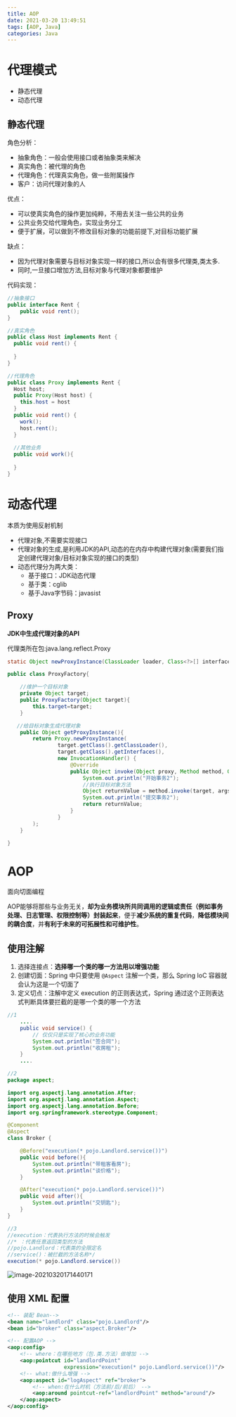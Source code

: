 ```yaml
---
title: AOP
date: 2021-03-20 13:49:51
tags: [AOP, Java]
categories: Java
---
```


# 代理模式

- 静态代理
- 动态代理

## 静态代理

角色分析：

- 抽象角色：一般会使用接口或者抽象类来解决
- 真实角色：被代理的角色
- 代理角色：代理真实角色，做一些附属操作
- 客户：访问代理对象的人

优点：

- 可以使真实角色的操作更加纯粹，不用去关注一些公共的业务
- 公共业务交给代理角色，实现业务分工
- 便于扩展，可以做到不修改目标对象的功能前提下,对目标功能扩展

缺点：

- 因为代理对象需要与目标对象实现一样的接口,所以会有很多代理类,类太多.
- 同时,一旦接口增加方法,目标对象与代理对象都要维护



代码实现：

```java
//抽象接口
public interface Rent {
	public void rent();
}

//真实角色
public class Host implements Rent {
  public void rent() {
    
  }
}

//代理角色
public class Proxy implements Rent {
  Host host;
  public Proxy(Host host) {
    this.host = host
  }
  public void rent() {
    work();
    host.rent();
  }
  
  //其他业务
  public void work(){
    
  }
}

```

# 动态代理

本质为使用反射机制

- 代理对象,不需要实现接口
- 代理对象的生成,是利用JDK的API,动态的在内存中构建代理对象(需要我们指定创建代理对象/目标对象实现的接口的类型)
- 动态代理分为两大类：
  - 基于接口：JDK动态代理
  - 基于类：cglib
  - 基于Java字节码：javasist

## Proxy

**JDK中生成代理对象的API**

代理类所在包:java.lang.reflect.Proxy

```java
static Object newProxyInstance(ClassLoader loader, Class<?>[] interfaces,InvocationHandler h )
```

```java
public class ProxyFactory{

    //维护一个目标对象
    private Object target;
    public ProxyFactory(Object target){
        this.target=target;
    }

   //给目标对象生成代理对象
    public Object getProxyInstance(){
        return Proxy.newProxyInstance(
                target.getClass().getClassLoader(),
                target.getClass().getInterfaces(),
                new InvocationHandler() {
                    @Override
                    public Object invoke(Object proxy, Method method, Object[] args) throws Throwable {
                        System.out.println("开始事务2");
                        //执行目标对象方法
                        Object returnValue = method.invoke(target, args);
                        System.out.println("提交事务2");
                        return returnValue;
                    }
                }
        );
    }

}
```

# AOP

面向切面编程

AOP能够将那些与业务无关，**却为业务模块所共同调用的逻辑或责任（例如事务处理、日志管理、权限控制等）封装起来**，便于**减少系统的重复代码**，**降低模块间的耦合度**，并**有利于未来的可拓展性和可维护性**。

## 使用注解

1. 选择连接点：**选择哪一个类的哪一方法用以增强功能**
2. 创建切面：Spring 中只要使用 `@Aspect` 注解一个类，那么 Spring IoC 容器就会认为这是一个切面了
3. 定义切点：注解中定义 execution 的正则表达式，Spring 通过这个正则表达式判断具体要拦截的是哪一个类的哪一个方法

```java
//1
    ....
    public void service() {
        // 仅仅只是实现了核心的业务功能
        System.out.println("签合同");
        System.out.println("收房租");
    }
    ....
```



```java
//2
package aspect;

import org.aspectj.lang.annotation.After;
import org.aspectj.lang.annotation.Aspect;
import org.aspectj.lang.annotation.Before;
import org.springframework.stereotype.Component;

@Component
@Aspect
class Broker {

    @Before("execution(* pojo.Landlord.service())")
    public void before(){
        System.out.println("带租客看房");
        System.out.println("谈价格");
    }

    @After("execution(* pojo.Landlord.service())")
    public void after(){
        System.out.println("交钥匙");
    }
}
```

```java
//3
//execution：代表执行方法的时候会触发
//* ：代表任意返回类型的方法
//pojo.Landlord：代表类的全限定名
//service()：被拦截的方法名称*/
execution(* pojo.Landlord.service())

```



![image-20210320171440171](https://tva1.sinaimg.cn/large/008eGmZEly1goqhm29kgrj311e0gi0vh.jpg)



## 使用 XML 配置

```xml
<!-- 装配 Bean-->
<bean name="landlord" class="pojo.Landlord"/>
<bean id="broker" class="aspect.Broker"/>

<!-- 配置AOP -->
<aop:config>
    <!-- where：在哪些地方（包.类.方法）做增加 -->
    <aop:pointcut id="landlordPoint"
                  expression="execution(* pojo.Landlord.service())"/>
    <!-- what:做什么增强 -->
    <aop:aspect id="logAspect" ref="broker">
        <!-- when:在什么时机（方法前/后/前后） -->
        <aop:around pointcut-ref="landlordPoint" method="around"/>
    </aop:aspect>
</aop:config>
```

